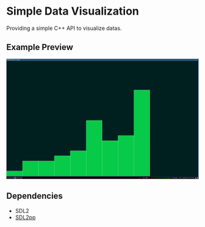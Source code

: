 # Simple Data Visualization

Providing a simple C++ API to visualize datas.

## Example Preview

![ex1](examples/ex1.png "Print a vector")


## Dependencies

- SDL2
- [SDL2pp](https://github.com/libSDL2pp/libSDL2pp)
